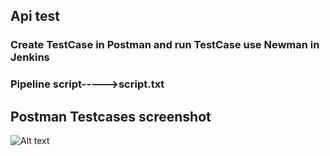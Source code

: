 

## Api test
### Create TestCase in Postman and run TestCase use Newman in Jenkins

### Pipeline script----->script.txt

## Postman Testcases screenshot
![Alt text](https://github.com/AlishaOne/onestop4you2/blob/master/onestop4you.jpg?raw=true "mainstore")
